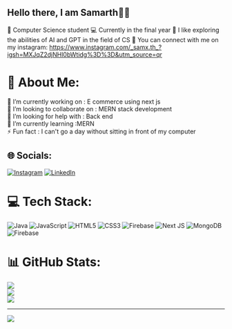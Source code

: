 ## Hello there, I am Samarth🫰🏼
🏫 Computer Science student
💻 Currently in the final year
📃 I like exploring the abilities of AI and GPT in the field of CS
📱 You can connect with me on my instagram: https://www.instagram.com/_samx.th_?igsh=MXJqZ2djNHl0bWtidg%3D%3D&utm_source=qr

# 💫 About Me:
🔭 I’m currently working on : E commerce using next js<br>👯 I’m looking to collaborate on : MERN stack development<br>🤝 I’m looking for help with : Back end<br>🌱 I’m currently learning :MERN<br>⚡ Fun fact : I can't go a day without sitting in front of my computer


## 🌐 Socials:
[![Instagram](https://img.shields.io/badge/Instagram-%23E4405F.svg?logo=Instagram&logoColor=white)](https://instagram.com/_samx.th_) [![LinkedIn](https://img.shields.io/badge/LinkedIn-%230077B5.svg?logo=linkedin&logoColor=white)](https://linkedin.com/in/linkedin.com/in/samarth-vamshy-s-0a4535213) 

# 💻 Tech Stack:
![Java](https://img.shields.io/badge/java-%23ED8B00.svg?style=for-the-badge&logo=openjdk&logoColor=white) ![JavaScript](https://img.shields.io/badge/javascript-%23323330.svg?style=for-the-badge&logo=javascript&logoColor=%23F7DF1E) ![HTML5](https://img.shields.io/badge/html5-%23E34F26.svg?style=for-the-badge&logo=html5&logoColor=white) ![CSS3](https://img.shields.io/badge/css3-%231572B6.svg?style=for-the-badge&logo=css3&logoColor=white) ![Firebase](https://img.shields.io/badge/firebase-%23039BE5.svg?style=for-the-badge&logo=firebase) ![Next JS](https://img.shields.io/badge/Next-black?style=for-the-badge&logo=next.js&logoColor=white) ![MongoDB](https://img.shields.io/badge/MongoDB-%234ea94b.svg?style=for-the-badge&logo=mongodb&logoColor=white) ![Firebase](https://img.shields.io/badge/firebase-a08021?style=for-the-badge&logo=firebase&logoColor=ffcd34)
# 📊 GitHub Stats:
![](https://github-readme-stats.vercel.app/api?username=samarthvs18&theme=dark&hide_border=false&include_all_commits=false&count_private=false)<br/>
![](https://nirzak-streak-stats.vercel.app/?user=samarthvs18&theme=dark&hide_border=false)<br/>
![](https://github-readme-stats.vercel.app/api/top-langs/?username=samarthvs18&theme=dark&hide_border=false&include_all_commits=false&count_private=false&layout=compact)

---
[![](https://visitcount.itsvg.in/api?id=samarthvs18&icon=0&color=1)](https://visitcount.itsvg.in)


